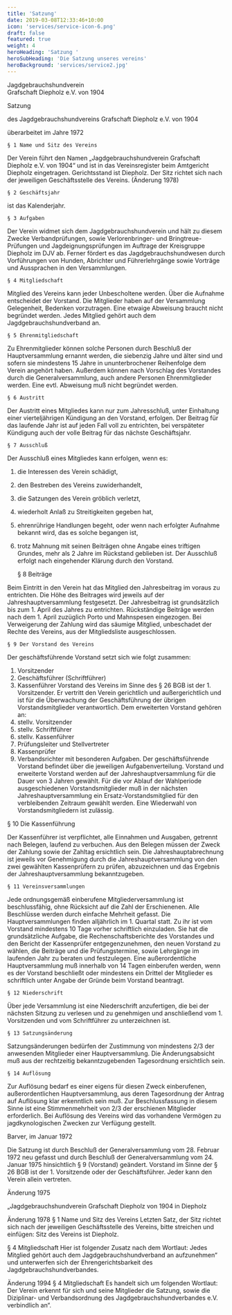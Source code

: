 ```yaml
---
title: 'Satzung'
date: 2019-03-08T12:33:46+10:00
icon: 'services/service-icon-6.png'
draft: false
featured: true
weight: 4
heroHeading: 'Satzung '
heroSubHeading: 'Die Satzung unseres vereins'
heroBackground: 'services/service2.jpg'
---
```


Jagdgebrauchshundverein              
Grafschaft Diepholz e.V.
von 1904

Satzung

des Jagdgebrauchshundvereins Grafschaft Diepholz e.V. von 1904

überarbeitet im Jahre 1972 

	§ 1 Name und Sitz des Vereins

Der Verein führt den Namen „Jagdgebrauchshundverein Grafschaft Diepholz e.V. von 1904“ und ist in das Vereinsregister beim Amtgericht Diepholz eingetragen. Gerichtsstand ist Diepholz. Der Sitz richtet sich nach der jeweiligen Geschäftsstelle des Vereins. (Änderung 1978)
	
	§ 2 Geschäftsjahr

ist das Kalenderjahr.

	§ 3 Aufgaben

Der Verein widmet sich dem Jagdgebrauchshundverein und hält zu diesem Zwecke Verbandprüfungen, sowie Verlorenbringer- und Bringtreue-Prüfungen und Jagdeignungsprüfungen im Auftrage der Kreisgruppe Diepholz im DJV ab. Ferner fördert es das Jagdgebrauchshundwesen durch Vorführungen von Hunden, Abrichter und Führerlehrgänge sowie Vorträge und Aussprachen in den Versammlungen.

	§ 4 Mitgliedschaft

Mitglied des Vereins kann jeder Unbescholtene werden. Über die Aufnahme entscheidet der Vorstand. Die Mitglieder haben auf der Versammlung Gelegenheit, Bedenken vorzutragen. Eine etwaige Abweisung braucht nicht begründet werden. Jedes Mitglied gehört auch dem Jagdgebrauchshundverband an. 

	§ 5 Ehrenmitgliedschaft

Zu Ehrenmitglieder können solche Personen durch Beschluß der Hauptversammlung ernannt werden, die siebenzig Jahre und älter sind und sofern sie mindestens 15 Jahre in ununterbrochener Reihenfolge dem Verein angehört haben. Außerdem können nach Vorschlag des Vorstandes durch die Generalversammlung, auch andere Personen Ehrenmitglieder werden. Eine evtl. Abweisung muß nicht begründet werden.
 
	§ 6 Austritt

Der Austritt eines Mitgliedes kann nur zum Jahresschluß, unter Einhaltung einer vierteljährigen Kündigung an den Vorstand, erfolgen. Der Beitrag für das laufende Jahr ist auf jeden Fall voll zu entrichten, bei verspäteter Kündigung auch der volle Beitrag für das nächste Geschäftsjahr.

	§ 7 Ausschluß

Der Ausschluß eines Mitgliedes kann erfolgen, wenn es:
1.  die Interessen des Verein schädigt,
2.	den Bestreben des Vereins zuwiderhandelt,
3.	die Satzungen des Verein gröblich verletzt,
4.	wiederholt Anlaß zu Streitigkeiten gegeben hat,
5.	ehrenrührige Handlungen begeht, oder wenn nach erfolgter Aufnahme bekannt wird, das es solche begangen ist,
6.	trotz Mahnung mit seinen Beiträgen ohne Angabe eines triftigen Grundes, mehr als 2 Jahre im Rückstand geblieben ist. Der Ausschluß erfolgt nach eingehender Klärung durch den Vorstand.

	§ 8 Beiträge

Beim Eintritt in den Verein hat das Mitglied den Jahresbeitrag im voraus zu entrichten. Die Höhe des Beitrages wird jeweils auf der Jahreshauptversammlung festgesetzt. Der Jahresbeitrag ist grundsätzlich bis zum 1. April des Jahres zu entrichten. Rückständige Beiträge werden nach dem 1. April zuzüglich Porto und Mahnspesen eingezogen. Bei Verweigerung der Zahlung wird das säumige Mitglied, unbeschadet der Rechte des Vereins, aus der Mitgliedsliste ausgeschlossen.

	§ 9 Der Vorstand des Vereins

Der geschäftsführende Vorstand setzt sich wie folgt zusammen:
1.	Vorsitzender
2.	Geschäftsführer (Schriftführer)
3.	 Kassenführer
Vorstand des Vereins im Sinne des § 26 BGB ist der 1. Vorsitzender. Er vertritt den Verein gerichtlich und außergerichtlich und ist für die Überwachung der Geschäftsführung der übrigen Vorstandsmitglieder verantwortlich.
Dem erweiterten Vorstand gehören an:
1.	stellv. Vorsitzender
2.	stellv. Schriftführer
3.	stellv. Kassenführer
4.	Prüfungsleiter und Stellvertreter
5.	Kassenprüfer
6.	Verbandsrichter mit besonderen Aufgaben.
Der geschäftsführende Vorstand befindet über die jeweiligen Aufgabenverteilung.
Vorstand und erweiterte Vorstand werden auf der Jahreshauptversammlung für die Dauer von 3 Jahren gewählt. Für die vor Ablauf der Wahlperiode ausgeschiedenen Vorstandsmitglieder muß in der nächsten Jahreshauptversammlung ein Ersatz-Vorstandsmitglied für den verbleibenden Zeitraum gewählt werden. Eine Wiederwahl von Vorstandsmitgliedern ist zulässig.
 

§ 10 Die Kassenführung

Der Kassenführer ist verpflichtet, alle Einnahmen und Ausgaben, getrennt nach Belegen, laufend zu verbuchen. Aus den Belegen müssen der Zweck der Zahlung sowie der Zahltag ersichtlich sein. Die Jahreshauptabrechnung ist jeweils vor Genehmigung durch die Jahreshauptversammlung von den zwei gewählten Kassenprüfern zu prüfen, abzuzeichnen und das Ergebnis der Jahreshauptversammlung bekanntzugeben.

	§ 11 Vereinsversammlungen

Jede ordnungsgemäß einberufene Mitgliederversammlung ist beschlussfähig, ohne Rücksicht auf die Zahl der Erschienenen. Alle Beschlüsse werden durch einfache Mehrheit gefasst. Die Hauptversammlungen finden alljährlich im 1. Quartal statt. Zu ihr ist vom Vorstand mindestens 10 Tage vorher schriftlich einzuladen. Sie hat die grundsätzliche Aufgabe, die Rechenschaftsberichte des Vorstandes und den Bericht der Kassenprüfer entgegenzunehmen, den neuen Vorstand zu wählen, die Beiträge und die Prüfungstermine, sowie Lehrgänge im laufenden Jahr zu beraten und festzulegen. Eine außerordentliche Hauptversammlung muß innerhalb von 14 Tagen einberufen werden, wenn es der Vorstand beschließt oder mindestens ein Drittel der Mitglieder es schriftlich unter Angabe der Gründe beim Vorstand beantragt.

	§ 12 Niederschrift

Über jede Versammlung ist eine Niederschrift anzufertigen, die bei der nächsten Sitzung zu verlesen und zu genehmigen und anschließend vom 1. Vorsitzenden und vom Schriftführer zu unterzeichnen ist.

	§ 13 Satzungsänderung

Satzungsänderungen bedürfen der Zustimmung von mindestens 2/3 der anwesenden Mitglieder einer Hauptversammlung. Die Änderungsabsicht muß aus der rechtzeitig bekanntzugebenden Tagesordnung ersichtlich sein.

	§ 14 Auflösung

Zur Auflösung bedarf es einer eigens für diesen Zweck einberufenen, außerordentlichen Hauptversammlung, aus deren Tagesordnung der Antrag auf Auflösung klar erkenntlich sein muß. Zur Beschlussfassung in diesem Sinne ist eine Stimmenmehrheit von 2/3 der erschienen Mitglieder erforderlich. Bei Auflösung des Vereins wird das vorhandene Vermögen zu jagdkynologischen Zwecken zur Verfügung gestellt.

Barver, im Januar 1972
 
Die Satzung ist durch Beschluß der Generalversammlung vom 28. Februar 1972 neu gefasst und durch Beschluß der Generalversammlung vom 24. Januar 1975 hinsichtlich § 9 (Vorstand) geändert.
Vorstand im Sinne der § 26 BGB ist der 1. Vorsitzende oder der Geschäftsführer. Jeder kann den Verein allein vertreten.

Änderung 1975

„Jagdgebrauchshundverein Grafschaft Diepholz von 1904 in Diepholz

Änderung 1978
§ 1 Name und Sitz des Vereins
Letzten Satz, der Sitz richtet sich nach der jeweiligen Geschäftsstelle des Vereins, bitte streichen und einfügen: Sitz des Vereins ist Diepholz.

§ 4 Mitgliedschaft
Hier ist folgender Zusatz nach dem Wortlaut: Jedes Mitglied gehört auch dem Jagdgebrauchshundverband an aufzunehmen“ und unterwerfen sich der Ehrengerichtsbarkeit des Jagdgebrauchshundverbandes.

Änderung 1994
§ 4 Mitgliedschaft
Es handelt sich um folgenden Wortlaut: Der Verein erkennt für sich und seine Mitglieder die Satzung, sowie die Diziplinar- und Verbandsordnung des Jagdgebrauchshundverbandes e.V. verbindlich an“.



